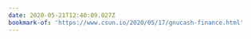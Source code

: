```yaml
---
date: 2020-05-21T12:40:09.027Z
bookmark-of: 'https://www.csun.io/2020/05/17/gnucash-finance.html'
---
```


